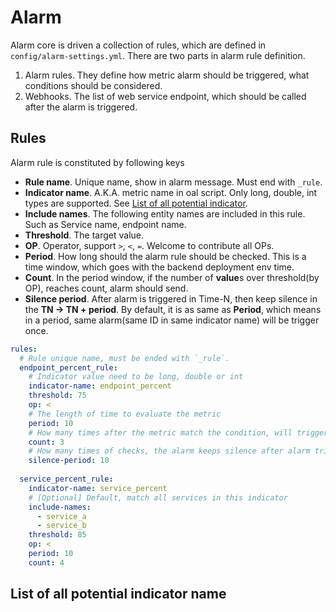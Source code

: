 # Alarm
Alarm core is driven a collection of rules, which are defined in `config/alarm-settings.yml`.
There are two parts in alarm rule definition.
1. Alarm rules. They define how metric alarm should be triggered, what conditions should be considered.
1. Webhooks. The list of web service endpoint, which should be called after the alarm is triggered.

## Rules
Alarm rule is constituted by following keys
- **Rule name**. Unique name, show in alarm message. Must end with `_rule`.
- **Indicator name**. A.K.A. metric name in oal script. Only long, double, int types are supported. See
[List of all potential indicator](#list-of-all-potential-indicator-name).
- **Include names**. The following entity names are included in this rule. Such as Service name,
endpoint name.
- **Threshold**. The target value.
- **OP**. Operator, support `>`, `<`, `=`. Welcome to contribute all OPs.
- **Period**. How long should the alarm rule should be checked. This is a time window, which goes with the
backend deployment env time.
- **Count**. In the period window, if the number of **value**s over threshold(by OP), reaches count, alarm
should send.
- **Silence period**. After alarm is triggered in Time-N, then keep silence in the **TN -> TN + period**.
By default, it is as same as **Period**, which means in a period, same alarm(same ID in same 
indicator name) will be trigger once. 


```yaml
rules:
  # Rule unique name, must be ended with `_rule`.
  endpoint_percent_rule:
    # Indicator value need to be long, double or int
    indicator-name: endpoint_percent
    threshold: 75
    op: <
    # The length of time to evaluate the metric
    period: 10
    # How many times after the metric match the condition, will trigger alarm
    count: 3
    # How many times of checks, the alarm keeps silence after alarm triggered, default as same as period.
    silence-period: 10
    
  service_percent_rule:
    indicator-name: service_percent
    # [Optional] Default, match all services in this indicator
    include-names:
      - service_a
      - service_b
    threshold: 85
    op: <
    period: 10
    count: 4
```


## List of all potential indicator name
